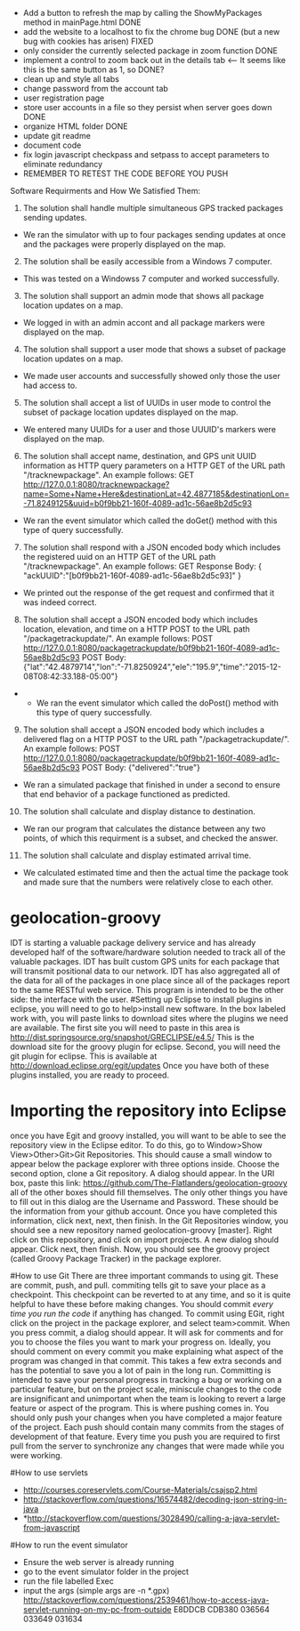 * Add a button to refresh the map by calling the ShowMyPackages method in mainPage.html DONE
* add the website to a localhost to fix the chrome bug DONE (but a new bug with cookies has arisen) FIXED
* only consider the currently selected package in zoom function DONE
* implement a control to zoom back out in the details tab <-- It seems like this is the same button as 1, so DONE?
* clean up and style all tabs
* change password from the account tab
* user registration page 
* store user accounts in a file so they persist when server goes down DONE
* organize HTML folder DONE
* update git readme
* document code
* fix login javascript checkpass and setpass to accept parameters to eliminate redundancy
* REMEMBER TO RETEST THE CODE BEFORE YOU PUSH



Software Requirments and How We Satisfied Them: 
1.  The solution shall handle multiple simultaneous GPS tracked packages sending updates.
- We ran the simulator with up to four packages sending updates at once and the packages were properly displayed on the map.
2.  The solution shall be easily accessible from a Windows 7 computer. 
- This was tested on a Windowss 7 computer and worked successfully.
3.  The solution shall support an admin mode that shows all package location updates on a map.
- We logged in with an admin accont and all package markers were displayed on the map.
4.  The solution shall support a user mode that shows a subset of package location updates on a map.
- We made user accounts and successfully showed only those the user had access to.
5.  The solution shall accept a list of UUIDs in user mode to control the subset of package location updates displayed on the map. 
- We entered many UUIDs for a user and those UUUID's markers were displayed on the map.
6.  The solution shall accept name, destination, and GPS unit UUID information as HTTP query parameters on a HTTP GET of the URL path "/tracknewpackage". An example follows: GET http://127.0.0.1:8080/tracknewpackage?name=Some+Name+Here&destinationLat=42.4877185&destinationLon=-71.8249125&uuid=b0f9bb21-160f-4089-ad1c-56ae8b2d5c93 
- We ran the event simulator which called the doGet() method with this type of query successfully.
7.  The solution shall respond with a JSON encoded body which includes the registered uuid on an HTTP GET of the URL path "/tracknewpackage". An example follows: GET Response Body: { "ackUUID":"[b0f9bb21-160f-4089-ad1c-56ae8b2d5c93]" }
- We printed out the response of the get request and confirmed that it was indeed correct.
8.  The solution shall accept a JSON encoded body which includes location, elevation, and time on a HTTP POST to the URL path "/packagetrackupdate/". An example follows: POST http://127.0.0.1:8080/packagetrackupdate/b0f9bb21-160f-4089-ad1c-56ae8b2d5c93 POST Body: {"lat":"42.4879714","lon":"-71.8250924","ele":"195.9","time":"2015-12-08T08:42:33.188-05:00"}
- - We ran the event simulator which called the doPost() method with this type of query successfully.
9.  The solution shall accept a JSON encoded body which includes a delivered flag on a HTTP POST to the URL path "/packagetrackupdate/". An example follows: POST http://127.0.0.1:8080/packagetrackupdate/b0f9bb21-160f-4089-ad1c-56ae8b2d5c93  POST Body: {"delivered":"true"} 
- We ran a simulated package that finished in under a second to ensure that end behavior of a package functioned as predicted.
10.  The solution shall calculate and display distance to destination. 
- We ran our program that calculates the distance between any two points, of which this requirment is a subset, and checked the answer.
11.  The solution shall calculate and display estimated arrival time. 
- We calculated estimated time and then the actual time the package took and made sure that the numbers were relatively close to each other.




# geolocation-groovy
IDT is starting a valuable package delivery service and has already developed half of the software/hardware solution needed to track all of the valuable packages. IDT has built custom GPS units for each package that will transmit positional data to our network. IDT has also aggregated all of the data for all of the packages in one place since all of the packages report to the same RESTful web service. This program is intended to be the other side: the interface with the user.
#Setting up Eclipse
to install plugins in eclipse, you will need to go to help>install new software.
In the box labeled work with, you will paste links to download sites where the plugins we need are available. The first site you will need to paste in this area is 
http://dist.springsource.org/snapshot/GRECLIPSE/e4.5/
This is the download site for the groovy plugin for eclipse.
Second, you will need the git plugin for eclipse. This is available at 
http://download.eclipse.org/egit/updates 
Once you have both of these plugins installed, you are ready to proceed. 

# Importing the repository into Eclipse
once you have Egit and groovy installed, you will want to be able to see the repository view in the Eclipse editor. To do this, go to Window>Show View>Other>Git>Git Repositories. This should cause a small window to appear below the package explorer with three options inside. Choose the second option, clone a Git repository.
A dialog should appear. In the URI box, paste this link: https://github.com/The-Flatlanders/geolocation-groovy
all of the other boxes should fill themselves. The only other things you have to fill out in this dialog are the Username and Password. These should be the information from your github account. Once you have completed this information, click next, next, then finish. In the Git Repositories window, you should see a new repository named geolocation-groovy [master]. Right click on this repository, and click on import projects. A new dialog should appear. Click next, then finish. Now, you should see the groovy project (called Groovy Package Tracker) in the package explorer. 

#How to use Git
There are three important commands to using git. These are commit, push, and pull. 
commiting tells git to save your place as a checkpoint. This checkpoint can be reverted to at any time, and so it is quite helpful to have these before making changes. You should commit *every time you run the code* if anything has changed. To commit using EGit, right click on the project in the package explorer, and select team>commit. When you press commit, a dialog should appear. It will ask for comments and for you to choose the files you want to mark your progress on. Ideally, you should comment on every commit you make explaining what aspect of the program was changed in that commit. This takes a few extra seconds and has the potential to save you a lot of pain in the long run. Committing is intended to save your personal progress in tracking a bug or working on a particular feature, but on the project scale, miniscule changes to the code are insignificant and unimportant when the team is looking to revert a large feature or aspect of the program. This is where pushing comes in. You should only push your changes when you have completed a major feature of the project. Each push should contain many commits from the stages of development of that feature. Every time you push you are required to first pull from the server to synchronize any changes that were made while you were working.

#How to use servlets
* http://courses.coreservlets.com/Course-Materials/csajsp2.html
* http://stackoverflow.com/questions/16574482/decoding-json-string-in-java
* *http://stackoverflow.com/questions/3028490/calling-a-java-servlet-from-javascript

#How to run the event simulator
* Ensure the web server is already running
* go to the event simulator folder in the project
* run the file labelled Exec
* input the args (simple args are -n *.gpx)
http://stackoverflow.com/questions/2539461/how-to-access-java-servlet-running-on-my-pc-from-outside
E8DDCB
CDB380
036564
033649
031634
